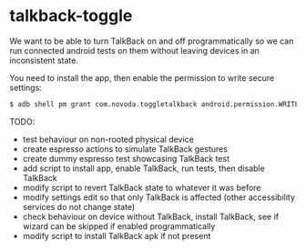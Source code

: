talkback-toggle
=============
We want to be able to turn TalkBack on and off programmatically so we can run connected android tests on them without leaving devices in an inconsistent state.

You need to install the app, then enable the permission to write secure settings:

```bash
$ adb shell pm grant com.novoda.toggletalkback android.permission.WRITE_SECURE_SETTINGS
```

TODO:
- test behaviour on non-rooted physical device
- create espresso actions to simulate TalkBack gestures
- create dummy espresso test showcasing TalkBack test
- add script to install app, enable TalkBack, run tests, then disable TalkBack
- modify script to revert TalkBack state to whatever it was before
- modify settings edit so that only TalkBack is affected (other accessibility services do not change state)
- check behaviour on device without TalkBack, install TalkBack, see if wizard can be skipped if enabled programmatically
- modify script to install TalkBack apk if not present